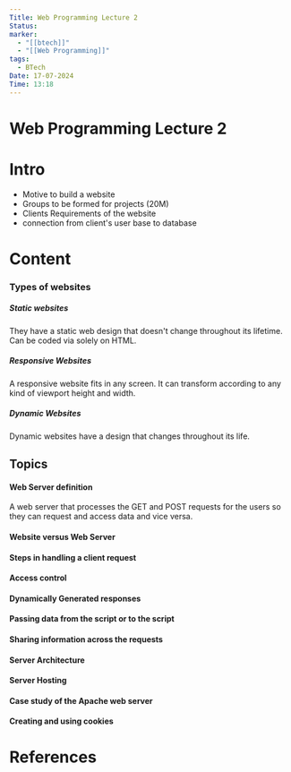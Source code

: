 ```yaml
---
Title: Web Programming Lecture 2
Status: 
marker:
  - "[[btech]]"
  - "[[Web Programming]]"
tags:
  - BTech
Date: 17-07-2024
Time: 13:18
---
```

# Web Programming Lecture 2


# Intro
- Motive to build a website
- Groups to be formed for projects (20M)
- Clients Requirements of the website 
- connection from client's user base to database

# Content

### Types of websites
##### Static websites
They have a static web design that doesn't change throughout its lifetime. Can be coded via solely on HTML.
##### Responsive Websites
A responsive website fits in any screen. It can transform according to any kind of viewport height and width.
##### Dynamic Websites
Dynamic websites have a design that changes throughout its life.



## Topics

#### Web Server definition
A web server that processes the GET and POST requests for the users so they can request and access data and vice versa.


#### Website versus Web Server

#### Steps in handling a client request
#### Access control

#### Dynamically Generated responses 
#### Passing data from the script or to the script
#### Sharing information across the requests
#### Server Architecture
#### Server Hosting
#### Case study of the Apache web server
#### Creating and using cookies
####  
# References
